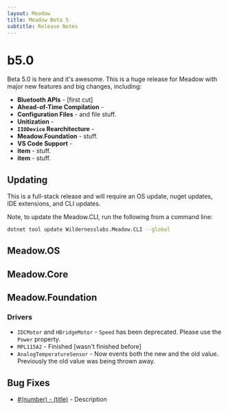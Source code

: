 ```yaml
---
layout: Meadow
title: Meadow Beta 5
subtitle: Release Notes
---
```


# b5.0

Beta 5.0 is here and it's awesome. This is a huge release for Meadow with major new features and big changes, including:

 * **Bluetooth APIs** - [first cut]
 * **Ahead-of-Time Compilation** - 
 * **Configuration Files** - and file stuff.
 * **Unitization** - 
 * **`IIODevice` Rearchitecture** - 
 * **Meadow.Foundation** - stuff.
 * **VS Code Support** - 
 * **item** - stuff.
 * **item** - stuff.

## Updating

This is a full-stack release and will require an OS update, nuget updates, IDE extensions, and CLI updates.

Note, to update the Meadow.CLI, run the following from a command line:

```bash
dotnet tool update Wildernesslabs.Meadow.CLI --global
```

## Meadow.OS

## Meadow.Core

## Meadow.Foundation

### Drivers

 - `IDCMotor` and `HBridgeMotor` - `Speed` has been deprecated. Please use the `Power` property.
 - `MPL115A2` - Finished [wasn't finished before]
 - `AnalogTemperatureSensor` - Now events both the new and the old value. Previously the old value was being thrown away.

## Bug Fixes

- [#(number) - (title)](link) - Description

